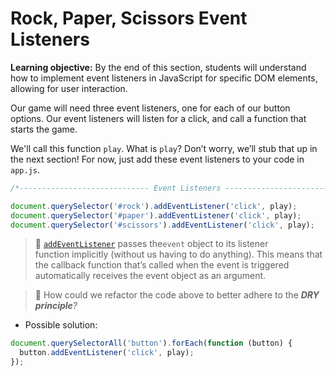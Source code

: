<h1>
  <span class="headline">Rock, Paper, Scissors</span>
  <span class="subhead">Event Listeners</span>
</h1>

**Learning objective:** By the end of this section, students will understand how to implement event listeners in JavaScript for specific DOM elements, allowing for user interaction.

Our game will need three event listeners, one for each of our button options. Our event listeners will listen for a click, and call a function that starts the game.

We'll call this function `play`. What is `play`? Don’t worry, we’ll stub that up in the next section! For now, just add these event listeners to your code in `app.js`.

```js
/*----------------------------- Event Listeners -----------------------------*/

document.querySelector('#rock').addEventListener('click', play);
document.querySelector('#paper').addEventListener('click', play);
document.querySelector('#scissors').addEventListener('click', play);
```

> 🧠 [`addEventListener`](https://developer.mozilla.org/en-US/docs/Web/API/EventTarget/addEventListener) passes the`event` object to its listener function implicitly (without us having to do anything). This means that the callback function that’s called when the event is triggered automatically receives the event object as an argument.

> 🚀 How could we refactor the code above to better adhere to the ***DRY principle**?*

- Possible solution:

```js
document.querySelectorAll('button').forEach(function (button) {
  button.addEventListener('click', play);
});
```
